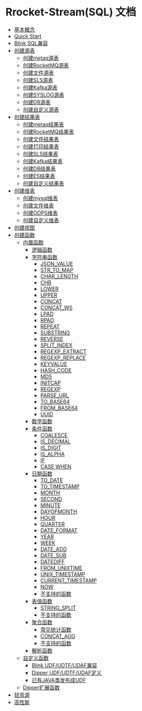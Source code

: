 # Rrocket-Stream(SQL)  文档

* [基本概念](stream_concept/README.md)
* [Quick Start](quick_start/README.md)
* [Blink SQL兼容](stream_sql/README.md)
* [创建源表]()
    * [创建metaq源表](stream_source/metaq/README.md)
    * [创建RocketMQ源表](stream_source/rocketmq/README.md)
    * [创建文件源表](stream_source/file/README.md)
    * [创建SLS源表](stream_source/sls/README.md)
    * [创建Kafka源表](stream_source/kafka/README.md)
    * [创建SYSLOG源表](stream_source/syslog/README.md)
    * [创建DB源表](stream_source/db/README.md)
    * [创建自定义源表](stream_source/custom/README.md)
* [创建结果表]()
    * [创建metaq结果表](stream_sink/metaq/README.md)
    * [创建RocketMQ结果表](stream_sink/rocketmq/README.md)
    * [创建文件结果表](stream_sink/file/README.md)
    * [创建打印结果表](stream_sink/print/README.md)
    * [创建SLS结果表](stream_sink/sls/README.md)
    * [创建Kafka结果表](stream_sink/kafka/README.md)
    * [创建DB结果表](stream_sink/db/README.md)
    * [创建ES结果表](stream_sink/es/README.md)
    * [创建自定义结果表](stream_sink/custom/README.md)
* [创建维表]()
    * [创建mysql维表](stream_dim/mysql/README.md)
    * [创建文件维表](stream_dim/file/README.md)
    * [创建ODPS维表](stream_dim/odps/README.md)
    * [创建自定义维表](stream_dim/custom/README.md)
* [创建视图](stream_view/README.md)
* [创建函数](stream_function/README.md)
    * [内置函数]()
        * [逻辑函数](stream_function/build_in/logic/README.md)
        * [字符串函数]()
            * [JSON_VALUE](stream_function/build_in/character/json_value/README.md)
            * [STR_TO_MAP](stream_function/build_in/character/str_to_map/README.md)
            * [CHAR_LENGTH](stream_function/build_in/character/char_length/README.md)
            * [CHR](stream_function/build_in/character/chr/README.md)
            * [LOWER](stream_function/build_in/character/lower/README.md)
            * [UPPER](stream_function/build_in/character/upper/README.md)
            * [CONCAT](stream_function/build_in/character/concat/README.md)
            * [CONCAT_WS](stream_function/build_in/character/concat_ws/README.md)
            * [LPAD](stream_function/build_in/character/lpad/README.md)
            * [RPAD](stream_function/build_in/character/rpad/README.md)
            * [REPEAT](stream_function/build_in/character/repeat/README.md)
            * [SUBSTRING](stream_function/build_in/character/substring/README.md)
            * [REVERSE](stream_function/build_in/character/reverse/README.md)
            * [SPLIT_INDEX](stream_function/build_in/character/split_index/README.md)
            * [REGEXP_EXTRACT](stream_function/build_in/character/regexp_extract/README.md)
            * [REGEXP_REPLACE](stream_function/build_in/character/regexp_replace/README.md)
            * [KEYVALUE](stream_function/build_in/character/keyvalue/README.md)
            * [HASH_CODE](stream_function/build_in/character/hash_code/README.md)
            * [MD5](stream_function/build_in/character/md5/README.md)
            * [INITCAP](stream_function/build_in/character/initcap/README.md)
            * [REGEXP](stream_function/build_in/character/regexp/README.md)
            * [PARSE_URL](stream_function/build_in/character/parse_url/README.md)
            * [TO_BASE64](stream_function/build_in/character/to_base64/README.md)
            * [FROM_BASE64](stream_function/build_in/character/from_base64/README.md)
            * [UUID](stream_function/build_in/character/uuid/README.md)
        * [数学函数](stream_function/build_in/math/README.md)
        * [条件函数]()
            * [COALESCE](stream_function/build_in/condition/coalesce/README.md)
            * [IS_DECIMAL](stream_function/build_in/condition/is_decimal/README.md)
            * [IS_DIGIT](stream_function/build_in/condition/is_digit/README.md)
            * [IS_ALPHA](stream_function/build_in/condition/is_alpha/README.md)
            * [IF](stream_function/build_in/condition/if/README.md)
            * [CASE WHEN](stream_function/build_in/condition/case_when/README.md)
        * [日期函数]()
            * [TO_DATE](stream_function/build_in/date/to_date/README.md)
            * [TO_TIMESTAMP](stream_function/build_in/date/to_timestamp/README.md)
            * [MONTH](stream_function/build_in/date/month/README.md)
            * [SECOND](stream_function/build_in/date/second/README.md)
            * [MINUTE](stream_function/build_in/date/minute/README.md)
            * [DAYOFMONTH](stream_function/build_in/date/day_of_month/README.md)
            * [HOUR](stream_function/build_in/date/hour/README.md)
            * [QUARTER](stream_function/build_in/date/quarter/README.md)
            * [DATE_FORMAT](stream_function/build_in/date/date_format/README.md)
            * [YEAR](stream_function/build_in/date/year/README.md)
            * [WEEK](stream_function/build_in/date/week/README.md)
            * [DATE_ADD](stream_function/build_in/date/date_add/README.md)
            * [DATE_SUB](stream_function/build_in/date/date_sub/README.md)
            * [DATEDIFF](stream_function/build_in/date/date_diff/README.md)
            * [FROM_UNIXTIME](stream_function/build_in/date/from_unixtime/README.md)
            * [UNIX_TIMESTAMP](stream_function/build_in/date/unix_timestamp/README.md)
            * [CURRENT_TIMESTAMP](stream_function/build_in/date/current_timestamp/README.md)
            * [NOW](stream_function/build_in/date/now/README.md)
            * [不支持的函数](stream_function/build_in/date/no_support/README.md)
        * [表值函数]()
            * [STRING_SPLIT](stream_function/build_in/table/string_split/README.md)
            * [不支持的函数](stream_function/build_in/table/no_support/README.md)
        * [聚合函数]()
            * [常见统计函数](stream_function/build_in/aggregate/common/README.md)
            * [CONCAT_AGG](stream_function/build_in/aggregate/concat_agg/README.md)
            * [不支持的函数](stream_function/build_in/aggregate/no_support/README.md)
        * [解析函数](stream_function/build_in/parse/README.md)
    * [自定义函数]()
        * [Blink UDF/UDTF/UDAF兼容](stream_function/custom/blink/README.md)
        * [Dipper UDF/UDTF/UDAF定义](stream_function/custom/dipper/README.md)
        * [已有JAVA类发布成UDF](stream_function/custom/java/README.md)
    * [Dipper扩展函数](stream_function/extra/README.md)
* [轻资源](stream_resource/README.md)
* [高性能](stream_performance/README.md)


